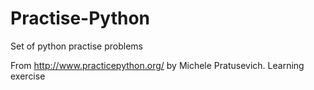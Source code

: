 # Practise-Python
Set of python practise problems

From http://www.practicepython.org/ by Michele Pratusevich.
Learning exercise
